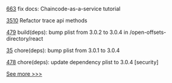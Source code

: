 
[663](https://github.com/hyperledger/fabric-samples/pull/663) fix docs: Chaincode-as-a-service tutorial

[3510](https://github.com/hyperledger/besu/pull/3510) Refactor trace api methods

[479](https://github.com/hyperledger-labs/blockchain-carbon-accounting/pull/479) build(deps): bump plist from 3.0.2 to 3.0.4 in /open-offsets-directory/react

[35](https://github.com/hyperledger/indy-sdk-react-native/pull/35) chore(deps): bump plist from 3.0.1 to 3.0.4

[478](https://github.com/hyperledger-labs/blockchain-carbon-accounting/pull/478) chore(deps): update dependency plist to 3.0.4 [security]


[See more >>>](https://start-here.hyperledger.org/pull-requests)
